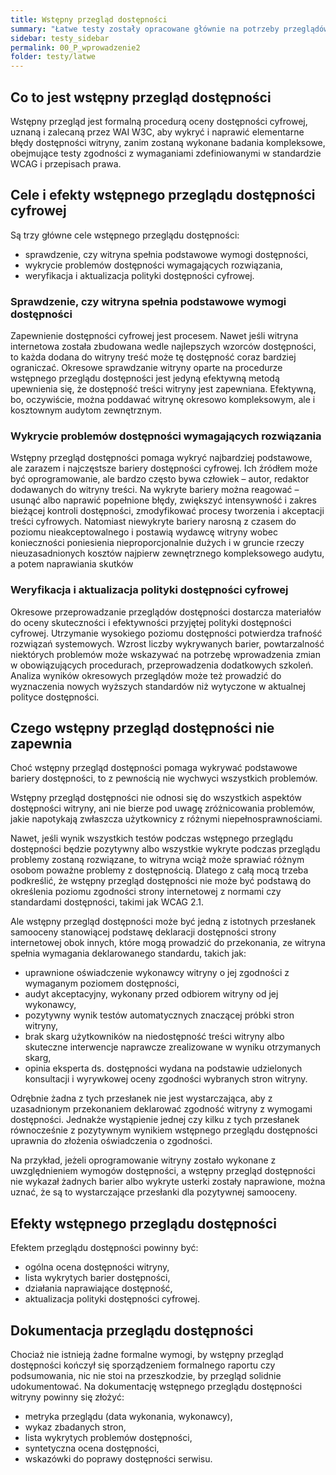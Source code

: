 ```yaml
---
title: Wstępny przegląd dostępności
summary: "Łatwe testy zostały opracowane głównie na potrzeby przeglądów wstępnych, wykonywanych przez wydawców i twórców witryn we własnym zakresie, aby  wykryć i naprawić typowe błedy dostępności."
sidebar: testy_sidebar
permalink: 00_P_wprowadzenie2
folder: testy/latwe
---
```


## Co to jest wstępny przegląd dostępności
Wstępny przegląd jest formalną procedurą oceny dostępności cyfrowej, uznaną i zalecaną przez WAI W3C, aby wykryć i naprawić elementarne błędy dostępności witryny, zanim zostaną wykonane badania kompleksowe, obejmujące testy zgodności z wymaganiami zdefiniowanymi w standardzie WCAG i przepisach prawa.


## Cele i efekty wstępnego przeglądu dostępności cyfrowej
Są trzy główne cele wstępnego przeglądu dostępności:
- sprawdzenie, czy witryna spełnia podstawowe wymogi dostępności,
- wykrycie problemów dostępności wymagających rozwiązania,
- weryfikacja i aktualizacja polityki dostępności cyfrowej.

### Sprawdzenie, czy witryna spełnia podstawowe wymogi dostępności 
Zapewnienie dostępności cyfrowej jest procesem. Nawet jeśli witryna internetowa została zbudowana wedle najlepszych wzorców dostępności, to każda dodana do witryny treść może tę dostępność coraz bardziej ograniczać. Okresowe sprawdzanie witryny oparte na procedurze wstępnego przeglądu dostępności jest jedyną efektywną metodą upewnienia się, że dostępność treści witryny jest zapewniana. Efektywną, bo, oczywiście, można poddawać witrynę okresowo kompleksowym, ale i kosztownym audytom zewnętrznym. 

### Wykrycie problemów dostępności wymagających rozwiązania
Wstępny przegląd dostępności pomaga wykryć najbardziej podstawowe, ale zarazem i najczęstsze bariery dostępności cyfrowej. Ich źródłem może być oprogramowanie, ale bardzo często bywa człowiek – autor, redaktor dodawanych do witryny treści.
Na wykryte bariery można reagować – usunąć albo naprawić popełnione błędy, zwiększyć intensywność i zakres bieżącej kontroli dostępności, zmodyfikować procesy tworzenia i akceptacji treści cyfrowych. 
Natomiast niewykryte bariery narosną z czasem do poziomu nieakceptowalnego i postawią wydawcę witryny wobec konieczności poniesienia nieproporcjonalnie dużych i w gruncie rzeczy nieuzasadnionych kosztów najpierw zewnętrznego kompleksowego audytu, a potem naprawiania skutków    

### Weryfikacja i aktualizacja polityki dostępności cyfrowej
Okresowe przeprowadzanie przeglądów dostępności dostarcza materiałów do oceny skuteczności i efektywności przyjętej polityki dostępności cyfrowej. Utrzymanie wysokiego poziomu dostępności potwierdza trafność rozwiązań systemowych. Wzrost liczby wykrywanych barier, powtarzalność niektórych problemów może wskazywać na potrzebę wprowadzenia zmian w obowiązujących procedurach, przeprowadzenia dodatkowych szkoleń. Analiza wyników okresowych przeglądów może też prowadzić do wyznaczenia nowych wyższych standardów niż wytyczone w aktualnej polityce dostępności. 

## Czego wstępny przegląd dostępności nie zapewnia
Choć wstępny przegląd dostępności pomaga wykrywać podstawowe bariery dostępności, to z pewnością nie wychwyci wszystkich problemów. 

Wstępny przegląd dostępności nie odnosi się do wszystkich aspektów dostępności witryny, ani nie bierze pod uwagę zróżnicowania problemów, jakie napotykają zwłaszcza użytkownicy z różnymi niepełnosprawnościami. 

Nawet, jeśli wynik wszystkich testów podczas wstępnego przeglądu dostępności będzie pozytywny albo wszystkie wykryte podczas przeglądu problemy zostaną rozwiązane, to witryna wciąż może sprawiać różnym osobom poważne problemy z dostępnością.
Dlatego z całą mocą trzeba podkreślić, że wstępny przegląd dostępności nie może być podstawą do określenia poziomu zgodności strony internetowej z normami czy standardami dostępności, takimi jak WCAG 2.1.  

Ale wstępny przegląd dostępności może być jedną z istotnych przesłanek samooceny stanowiącej podstawę deklaracji dostępności strony internetowej obok innych, które mogą prowadzić do przekonania, ze witryna spełnia wymagania deklarowanego standardu, takich jak:
- uprawnione oświadczenie wykonawcy witryny o jej zgodności z wymaganym poziomem dostępności,     
- audyt akceptacyjny, wykonany przed odbiorem witryny od jej wykonawcy,
- pozytywny wynik testów automatycznych znaczącej próbki stron witryny,
- brak skarg użytkowników na niedostępność treści witryny albo skuteczne interwencje naprawcze zrealizowane w wyniku otrzymanych skarg,
- opinia eksperta ds. dostępności wydana na podstawie udzielonych konsultacji i wyrywkowej oceny zgodności wybranych stron witryny.  

Odrębnie żadna z tych przesłanek nie jest wystarczająca, aby z uzasadnionym przekonaniem deklarować zgodność witryny z wymogami dostępności. Jednakże wystąpienie jednej czy kilku z tych przesłanek równocześnie z pozytywnym wynikiem wstępnego przeglądu dostępności uprawnia do złożenia oświadczenia o zgodności.

Na przykład, jeżeli oprogramowanie witryny zostało wykonane z uwzględnieniem wymogów dostępności, a wstępny przegląd dostępności nie wykazał żadnych barier albo wykryte usterki zostały naprawione, można uznać, że są to wystarczające przesłanki dla pozytywnej samooceny.   

## Efekty wstępnego przeglądu dostępności
Efektem przeglądu dostępności powinny być:
- ogólna ocena dostępności witryny,
- lista wykrytych barier dostępności,
- działania naprawiające dostępność,
- aktualizacja polityki dostępności cyfrowej.

## Dokumentacja przeglądu dostępności
Chociaż nie istnieją żadne formalne wymogi, by wstępny przegląd dostępności kończył się sporządzeniem formalnego raportu czy podsumowania, nic nie stoi na przeszkodzie, by przegląd solidnie udokumentować.
Na dokumentację wstępnego przeglądu dostępności witryny powinny się złożyć:
- metryka przeglądu (data wykonania, wykonawcy),
- wykaz zbadanych stron,
- lista wykrytych problemów dostępności,
- syntetyczna ocena dostępności,
- wskazówki do poprawy dostępności serwisu.


